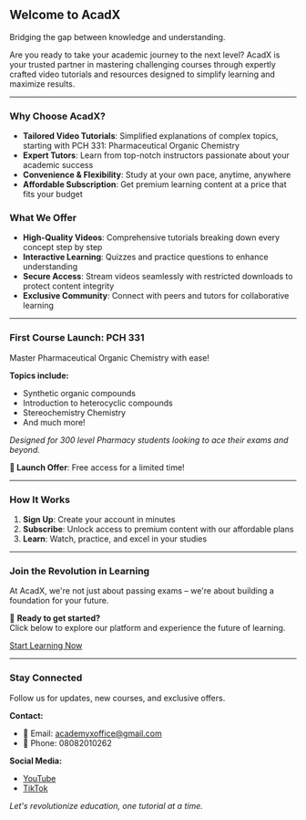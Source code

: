 ## Welcome to AcadX

Bridging the gap between knowledge and understanding.

Are you ready to take your academic journey to the next level? AcadX is your trusted partner in mastering challenging courses through expertly crafted video tutorials and resources designed to simplify learning and maximize results.

---

### Why Choose AcadX?

- **Tailored Video Tutorials**: Simplified explanations of complex topics, starting with PCH 331: Pharmaceutical Organic Chemistry
- **Expert Tutors**: Learn from top-notch instructors passionate about your academic success
- **Convenience & Flexibility**: Study at your own pace, anytime, anywhere
- **Affordable Subscription**: Get premium learning content at a price that fits your budget

### What We Offer

- **High-Quality Videos**: Comprehensive tutorials breaking down every concept step by step
- **Interactive Learning**: Quizzes and practice questions to enhance understanding
- **Secure Access**: Stream videos seamlessly with restricted downloads to protect content integrity
- **Exclusive Community**: Connect with peers and tutors for collaborative learning

---

### First Course Launch: PCH 331

Master Pharmaceutical Organic Chemistry with ease!

**Topics include:**
- Synthetic organic compounds
- Introduction to heterocyclic compounds
- Stereochemistry Chemistry
- And much more!

*Designed for 300 level Pharmacy students looking to ace their exams and beyond.*

**🎉 Launch Offer**: Free access for a limited time!

---

### How It Works

1. **Sign Up**: Create your account in minutes
2. **Subscribe**: Unlock access to premium content with our affordable plans
3. **Learn**: Watch, practice, and excel in your studies

---

### Join the Revolution in Learning

At AcadX, we're not just about passing exams – we're about building a foundation for your future.

📌 **Ready to get started?**  
Click below to explore our platform and experience the future of learning.

[Start Learning Now](https://www.youtube.com/@AcademyX-m4m)

---

### Stay Connected

Follow us for updates, new courses, and exclusive offers.

**Contact:**
- 📧 Email: academyxoffice@gmail.com
- 📱 Phone: 08082010262

**Social Media:**
- [YouTube](https://youtube.com/@academyx-m4m?si=aLgwrS6_580zP4nI)
- [TikTok](https://tiktok.com/@academyx.co)

*Let's revolutionize education, one tutorial at a time.*